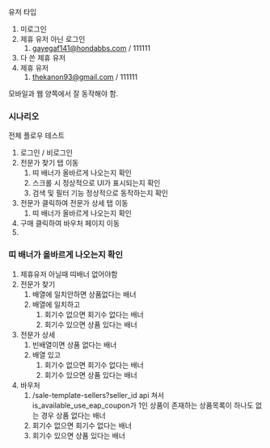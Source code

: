 
유저 타입
1. 미로그인
2. 제휴 유저 아닌 로그인
	1. gayegaf141@hondabbs.com / 111111
3. 다 쓴 제휴 유저
4. 제휴 유저
	1. thekanon93@gmail.com / 111111

모바일과 웹 양쪽에서 잘 동작해야 함.

### 시나리오
전체 플로우 테스트
1. 로그인 / 비로그인
2. 전문가 찾기 탭 이동
	1. 띠 배너가 올바르게 나오는지 확인
	2. 스크롤 시 정상적으로 UI가 표시되는지 확인
	3. 검색 및 필터 기능 정상적으로 동작하는지 확인
3. 전문가 클릭하여 전문가 상세 탭 이동
	1. 띠 배너가 올바르게 나오는지 확인
4. 구매 클릭하여 바우처 페이지 이동
5. 


### 띠 배너가 올바르게 나오는지 확인
1. 제휴유저 아닐때 띠배너 없어야함
2. 전문가 찾기
	1. 배열에 일치안하면 상품없다는 배너
	2. 배열에 일치하고 
		1. 회기수 없으면 회기수 없다는 배너
		2. 회기수 있으면  상품 있다는 배너
3. 전문가 상세
	1. 빈배열이면 상품 없다는 배너
	2. 배열 있고
		1. 회기수 없으면 회기수 없다는 배너
		2. 회기수 있으면  상품 있다는 배너
4. 바우처
	1. /sale-template-sellers?seller_id api 쳐서 is_available_use_eap_coupon가 1인 상품이 존재하는 상품목록이 하나도 없는 경우 상품 없다는 배너
	2. 회기수 없으면 회기수 없다는 배너
	3. 회기수 있으면 상품 있다는 배너
